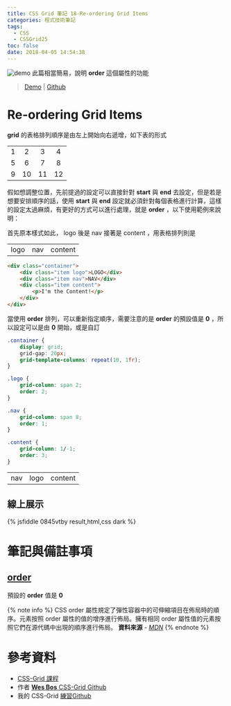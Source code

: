 ```yaml
---
title: CSS Grid 筆記 18-Re-ordering Grid Items
categories: 程式技術筆記
tags:
  - CSS
  - CSSGrid25
toc: false
date: 2018-04-05 14:54:38
---
```



![demo](https://lh3.googleusercontent.com/1wDVrQsVj3H9xXJy7oSWG5pvoPdqOA9n5MYn7TU9hhtX1esHUmYwgDQwXrecjCOKqVOH1jkdburUhb8ZyEx9aLtVSttlzy3GVkmmXV9HMIDQ5lC2J5BCqrI6ITlOG_FuogHn2M2qFFsTHYRslOix2yq6gFxFSNr3_lSQwdkVnqzT2RCbA0DXsibZGoQrBeLjEHZEuCKUVaYR-thqKGzkFLjNuqiZLzmxe01I-uSJPV5lK4y0JYg8p5NMHVTZF522a4WYS3htq47fJCkJela4sXCQU6S28Bmij5FWPFcquh_6GranXAEI2CA-s4yIn_cKKChtDi9vdqX1r2F0AzNO9KPRDQBh_XVRt4daPM5lNxPsW_UoJAsPILJpDhbZTNv2pGD-ONP_X4TKex5q1aVh8cUnONLj_ahacsUXLvKew1r5rKVZoa-5jy33f2gD1pzgngb51gm15UCTtdkmiNGtJJIy9c2k5yPxXpL_v8GEKIJpV-eOo5uyCeVeGqeuAkBpWKI9W7m2znqf7amnD6SeMr6h9F1UWsVcBuRkKwqGDaUcA1gxSt0-GH-sJdJQBtUcubIk42Ct9MCr0xis1Mw0HECbMDfwLBUcnf7YpNAjoOl7FN3AMCCZWTxYTjfHlIRwEEU4yY67-HfrYgj4D1U-0XzUpgroPI6p=w926-h313-no)
此篇相當簡易，說明 **order** 這個屬性的功能<!-- more -->

> [Demo](https://shunnien.github.io/css-grid25day/day_18/index.html) | [Github](https://github.com/shunnien/css-grid25day)

# Re-ordering Grid Items

**grid** 的表格排列順序是由左上開始向右遞增，如下表的形式

|||||
|:--:|:--:|:--:|:--:|
|1|2|3|4|
|5|6|7|8|
|9|10|11|12|

假如想調整位置，先前提過的設定可以直接針對 **start** 與 **end** 去設定，但是若是想要安排順序的話，使用 **start** 與 **end** 設定就必須針對每個表格進行計算，這樣的設定太過麻煩，有更好的方式可以進行處理，就是 **order** ，以下使用範例來說明：

首先原本樣式如此， logo 後是 nav 接著是 content ，用表格排列則是

||||
|:--:|:--:|:--:|
|logo|nav|content|

``` html
<div class="container">
    <div class="item logo">LOGO</div>
    <div class="item nav">NAV</div>
    <div class="item content">
        <p>I'm the Content!</p>
    </div>
</div>
```

當使用 **order** 排列，可以重新指定順序，需要注意的是 **order** 的預設值是 **0** ，所以設定可以是由 **0** 開始，或是自訂

``` css
.container {
    display: grid;
    grid-gap: 20px;
    grid-template-columns: repeat(10, 1fr);
}

.logo {
    grid-column: span 2;
    order: 2;
}

.nav {
    grid-column: span 8;
    order: 1;
}

.content {
    grid-column: 1/-1;
    order: 3;
}
```

||||
|:--:|:--:|:--:|
|nav|logo|content|

## 線上展示

{% jsfiddle 0845vtby result,html,css dark %}

# 筆記與備註事項

## [order][1]

預設的 **order** 值是 **0**

{% note info %}
CSS order 屬性規定了彈性容器中的可伸縮項目在佈局時的順序。元素按照 order 屬性的值的增序進行佈局。擁有相同 order 屬性值的元素按照它們在源代碼中出現的順序進行佈局。
**資料來源** - [*MDN*](https://developer.mozilla.org/en-US/docs/Web/CSS/order)
{% endnote %}

# 參考資料

- [CSS-Grid 課程](https://cssgrid.io/)
- 作者 [**Wes Bos** CSS-Grid Github](https://github.com/wesbos/css-grid)
- 我的 CSS-Grid [練習Github](https://github.com/shunnien/css-grid25day)

[1]: https://developer.mozilla.org/en-US/docs/Web/CSS/order